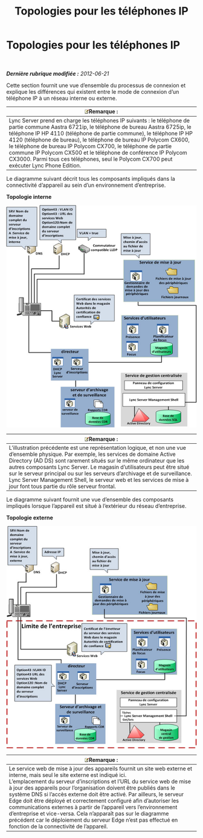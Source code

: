 ﻿---
title: Topologies pour les téléphones IP
TOCTitle: Topologies pour les téléphones IP
ms:assetid: 26ebffcf-43ff-4e70-847d-0fbc90e94e57
ms:mtpsurl: https://technet.microsoft.com/fr-fr/library/Gg425740(v=OCS.15)
ms:contentKeyID: 49296630
ms.date: 05/20/2016
mtps_version: v=OCS.15
ms.translationtype: HT
---

# Topologies pour les téléphones IP

 

_**Dernière rubrique modifiée :** 2012-06-21_

Cette section fournit une vue d’ensemble du processus de connexion et explique les différences qui existent entre le mode de connexion d’un téléphone IP à un réseau interne ou externe.

<table>
<thead>
<tr class="header">
<th><img src="images/Gg398920.note(OCS.15).gif" title="note" alt="note" />Remarque :</th>
</tr>
</thead>
<tbody>
<tr class="odd">
<td>Lync Server prend en charge les téléphones IP suivants : le téléphone de partie commune Aastra 6721ip, le téléphone de bureau Aastra 6725ip, le téléphone IP HP 4110 (téléphone de partie commune), le téléphone IP HP 4120 (téléphone de bureau), le téléphone de bureau IP Polycom CX600, le téléphone de bureau IP Polycom CX700, le téléphone de partie commune IP Polycom CX500 et le téléphone de conférence IP Polycom CX3000. Parmi tous ces téléphones, seul le Polycom CX700 peut exécuter Lync Phone Edition.</td>
</tr>
</tbody>
</table>


Le diagramme suivant décrit tous les composants impliqués dans la connectivité d’appareil au sein d’un environnement d’entreprise.

**Topologie interne**

![Périphériques à l’intérieur du réseau](images/Gg425740.3d88893e-df57-46e3-855a-a1d24589030a(OCS.15).jpg "Périphériques à l’intérieur du réseau")

<table>
<thead>
<tr class="header">
<th><img src="images/Gg398920.note(OCS.15).gif" title="note" alt="note" />Remarque :</th>
</tr>
</thead>
<tbody>
<tr class="odd">
<td>L’illustration précédente est une représentation logique, et non une vue d’ensemble physique. Par exemple, les services de domaine Active Directory (AD DS) sont rarement situés sur le même ordinateur que les autres composants Lync Server. Le magasin d’utilisateurs peut être situé sur le serveur principal ou sur les serveurs d’archivage et de surveillance. Lync Server Management Shell, le serveur web et les services de mise à jour font tous partie du rôle serveur frontal.</td>
</tr>
</tbody>
</table>


Le diagramme suivant fournit une vue d’ensemble des composants impliqués lorsque l’appareil est situé à l’extérieur du réseau d’entreprise.

**Topologie externe**

![Périphériques à l’extérieur du réseau](images/Gg425740.8ce6bb8e-b89c-4c4e-ac6d-41ac6c68f6f3(OCS.15).jpg "Périphériques à l’extérieur du réseau")

<table>
<thead>
<tr class="header">
<th><img src="images/Gg398920.note(OCS.15).gif" title="note" alt="note" />Remarque :</th>
</tr>
</thead>
<tbody>
<tr class="odd">
<td>Le service web de mise à jour des appareils fournit un site web externe et interne, mais seul le site externe est indiqué ici.<br />
L’emplacement du serveur d’inscriptions et l’URL du service web de mise à jour des appareils pour l’organisation doivent être publiés dans le système DNS si l’accès externe doit être activé. Par ailleurs, le serveur Edge doit être déployé et correctement configuré afin d’autoriser les communications externes à partir de l’appareil vers l’environnement d’entreprise et vice-versa. Cela n’apparaît pas sur le diagramme précédent car le déploiement du serveur Edge n’est pas effectué en fonction de la connectivité de l’appareil.</td>
</tr>
</tbody>
</table>

